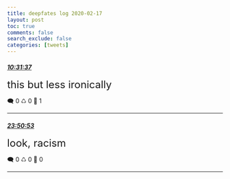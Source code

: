 ```yaml
---
title: deepfates log 2020-02-17
layout: post
toc: true
comments: false
search_exclude: false
categories: [tweets]
---
```



#### <a href = "https://twitter.com/deepfates/status/1229458393170989057">*10:31:37*</a>

<font size="5">this but less ironically</font>



🗨️ 0 ♺ 0 🤍  1   

---
    
#### <a href = "https://twitter.com/deepfates/status/1229659534295068672">*23:50:53*</a>

<font size="5">look, racism</font>



🗨️ 0 ♺ 0 🤍  0   

---
    
            

